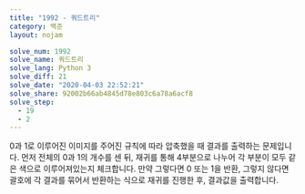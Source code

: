 ```yaml
---
title: "1992 - 쿼드트리"
category: 백준
layout: nojam

solve_num: 1992
solve_name: 쿼드트리
solve_lang: Python 3
solve_diff: 21
solve_date: "2020-04-03 22:52:21"
solve_share: 92002b66ab4845d78e803c6a78a6acf8
solve_step:
  - 19
  - 2
---
```


0과 1로 이루어진 이미지를 주어진 규칙에 따라 압축했을 때 결과를 출력하는 문제입니다. 먼저 전체의 0과 1의 개수를 센 뒤, 재귀를 통해 4부분으로 나누어 각 부분이 모두 같은 색으로 이루어져있는지 체크합니다. 만약 그렇다면 0 또는 1을 반환, 그렇지 않다면 괄호에 각 결과를 묶어서 반환하는 식으로 재귀를 진행한 후, 결과값을 출력합니다.
